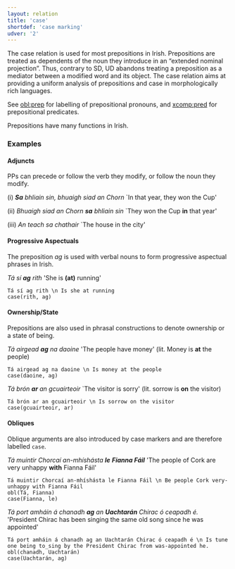 ```yaml
---
layout: relation
title: 'case'
shortdef: 'case marking'
udver: '2'
---
```


The case relation is used for most prepositions in Irish. Prepositions are treated as dependents of the noun they introduce in an “extended nominal projection”. Thus, contrary to SD, UD abandons treating a preposition as a mediator between a modified word and its object. The case relation aims at providing a uniform analysis of prepositions and case in morphologically rich languages.

See [obl:prep]() for labelling of prepositional pronouns, and [xcomp:pred]() for prepositional predicates.


Prepositions have many functions in Irish.

### Examples

#### Adjuncts 

PPs can precede or follow the verb they modify, or follow the noun they modify. 

(i) _<b>Sa</b> bhliain sin, bhuaigh siad an Chorn_ `In that year, they won the Cup'

(ii) _Bhuaigh siad an Chorn <b>sa</b> bhliain sin_ `They won the Cup <b>in</b> that year'

(iii) _An teach sa chathair_ `The house in the city'


#### Progressive Aspectuals

The preposition _ag_ is used with verbal nouns to form progressive aspectual phrases in Irish.

_Tá sí <b>ag</b> rith_ 'She is <b>(at)</b> running'

~~~ sdparse
Tá sí ag rith \n Is she at running
case(rith, ag)
~~~

#### Ownership/State

Prepositions are also used in phrasal constructions to denote ownership or a state of being.

_Tá airgead <b>ag</b> na daoine_ 'The people have money' (lit. Money is <b>at</b> the people)

~~~ sdparse
Tá airgead ag na daoine \n Is money at the people
case(daoine, ag)
~~~

_Tá brón <b>ar</b> an gcuairteoir_  `The visitor is sorry' (lit. sorrow is <b>on</b> the visitor)

~~~ sdparse
Tá brón ar an gcuairteoir \n Is sorrow on the visitor
case(gcuairteoir, ar)
~~~


#### Obliques

Oblique arguments are also introduced by case markers and are therefore labelled `case`.

_Tá muintir Chorcaí an-mhíshásta <b>le</b> <b>Fianna Fáil</b>_ 'The people of Cork are very unhappy <b>with</b> Fianna Fáil'

~~~ sdparse
Tá muintir Chorcaí an-mhíshásta le Fianna Fáil \n Be people Cork very-unhappy with Fianna Fáil
obl(Tá, Fianna)
case(Fianna, le)
~~~

_Tá port amháin á chanadh <b>ag</b> an <b>Uachtarán</b> Chirac ó ceapadh é._ 'President Chirac has been singing the same old song since he was appointed'
~~~ sdparse
Tá port amháin á chanadh ag an Uachtarán Chirac ó ceapadh é \n Is tune one being to_sing by the President Chirac from was-appointed he.
obl(chanadh, Uachtarán)
case(Uachtarán, ag)
~~~

<!-- Interlanguage links updated Ne 5. května 2024, 18:20:48 CEST -->
